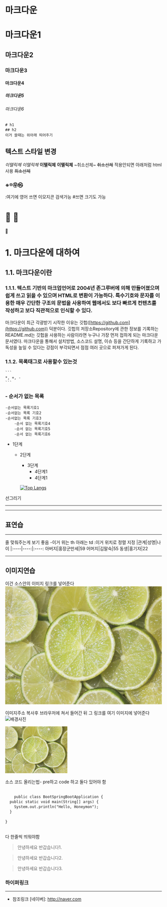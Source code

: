 <h1>마크다운</h1>

# 마크다운1
## 마크다운2
### 마크다운3
#### 마크다운4
##### 마크다운5
###### 마크다운6

```
# h1
## h2
이거 쓸때는 위아래 띄어주기
```
## 텍스트 스타일 변경
*이텔릭체*
_이텔릭체_
**이텔릭체**
__이텔릭체__
~취소선체~
~~취소선체~~
적용안되면 아래처럼 html사용
<s>최소선체</s>

### ※®㉾㉿

:여기에 영어 쓰면 이모지콘 검색가능 #쓰면 크기도 가능
# 🎱 🎱
🎱

# 1. 마크다운에 대하여
## 1.1. 마크다운이란
### 1.1.1. 텍스트 기반의 마크업언어로 2004년 존그루버에 의해 만들어졌으며 쉽게 쓰고 읽을 수 있으며 HTML로 변환이 가능하다. 특수기호와 문자를 이용한 매우 간단한 구조의 문법을 사용하여 웹에서도 보다 빠르게 컨텐츠를 작성하고 보다 직관적으로 인식할 수 있다.
마크다운이 최근 각광받기 시작한 이유는 깃헙([https://github.com](https://github.com)) 덕분이다. 깃헙의 저장소Repository에 관한 정보를 기록하는 README.md는 깃헙을 사용하는 사람이라면 누구나 가장 먼저 접하게 되는 마크다운 문서였다. 마크다운을 통해서 설치방법, 소스코드 설명, 이슈 등을 간단하게 기록하고 가독성을 높일 수 있다는 강점이 부각되면서 점점 여러 곳으로 퍼져가게 된다.

### 1.1.2. 목록태그로 사용할수 있는것

    ```
    *, +, -
    ```
### - 순서가 없는 목록
    -순서없는 목록기호1
    -순서없는 목록 기호2
    -순서없는 목록 기호3
        -순서 없는 목록기호4
        -순서 없는 목록기호5
        -순서 없는 목록기호6

* 1단계
  - 2단계
    + 3단계
      + 4단계1
      + 4단계1
     
    [![Top Langs](https://github-readme-stats.vercel.app/api/top-langs/?username=Jeonhyeunmin)](https://github.com/anuraghazra/github-readme-stats)

선그리기
*** 
--- 

## 표연습
---
줄 맞춰주는게 보기 좋음 -이거 위는 th 아래는 td :이거 위치로 정렬 지정 
|관계|성명|나이
|:----|----:|:----:
아버지|홍장군만세|59
어머지|김말숙|55
동생|홍기자|22
*** 

## 이미지연습
이건 소스안의 이미지 링크를 넣어준다
![alt적는곳](images/4.jpg)

이미지주소 복사후 브라우저에 쳐서 들어간 뒤 그 링크를 여기 이미지에 넣어준다 
![배경사진](https://cdn.imweb.me/upload/S202207202685e30f16e24/41f854bd38a2b.jpeg)

<img src="images/4.jpg" width="200px" />

소스 코드 올리는법- pre하고 code 하고 둘다 있어야 함
<pre>
<code>
    public class BootSpringBootApplication {
  public static void main(String[] args) {
    System.out.println("Hello, Honeymon");
  }

}
</code>    
</pre>

다 한줄씩 띄워야함
> 안녕하세요 반갑습니다1.

> 안녕하세요 반갑습니다2.

> 안녕하세요 반갑습니다3.

### 하이퍼링크
---
* 참조링크
[네이버]: http://naver.com


